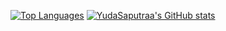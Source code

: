 <a href="https://github.com/YudaSaputraa" align="left"><img src="https://github-readme-stats.vercel.app/api/top-langs/?username=YudaSaputraa&theme=tokyonight&custom_title=Top%20%Languages" alt="Top Languages" /></a>
<a href="http://www.github.com/YudaSaputraa"><img src="https://github-readme-stats.vercel.app/api?username=YudaSaputraa&show_icons=true&hide=contribs,prs&cache_seconds=86400&theme=blue-green" alt="YudaSaputraa's GitHub stats" /></a> 



